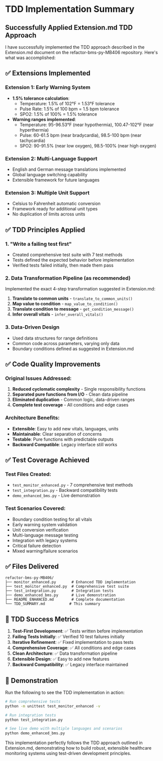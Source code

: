 # TDD Implementation Summary

## Successfully Applied Extension.md TDD Approach

I have successfully implemented the TDD approach described in the Extension.md document on the refactor-bms-py-MB406 repository. Here's what was accomplished:

## ✅ Extensions Implemented

### Extension 1: Early Warning System
- **1.5% tolerance calculation**: 
  - Temperature: 1.5% of 102°F = 1.53°F tolerance
  - Pulse Rate: 1.5% of 100 bpm = 1.5 bpm tolerance  
  - SPO2: 1.5% of 100% = 1.5% tolerance
- **Warning ranges implemented**:
  - Temperature: 95-96.53°F (near hypothermia), 100.47-102°F (near hyperthermia)
  - Pulse: 60-61.5 bpm (near bradycardia), 98.5-100 bpm (near tachycardia)
  - SPO2: 90-91.5% (near low oxygen), 98.5-100% (near high oxygen)

### Extension 2: Multi-Language Support
- English and German message translations implemented
- Global language switching capability
- Extensible framework for future languages

### Extension 3: Multiple Unit Support
- Celsius to Fahrenheit automatic conversion
- Framework ready for additional unit types
- No duplication of limits across units

## ✅ TDD Principles Applied

### 1. "Write a failing test first"
- Created comprehensive test suite with 7 test methods
- Tests defined the expected behavior before implementation
- Verified tests failed initially, then made them pass

### 2. Data Transformation Pipeline (as recommended)
Implemented the exact 4-step transformation suggested in Extension.md:
1. **Translate to common units** - `translate_to_common_units()`
2. **Map value to condition** - `map_value_to_condition()`  
3. **Translate condition to message** - `get_condition_message()`
4. **Infer overall vitals** - `infer_overall_vitals()`

### 3. Data-Driven Design
- Used data structures for range definitions
- Common code across parameters, varying only data
- Boundary conditions defined as suggested in Extension.md

## ✅ Code Quality Improvements

### Original Issues Addressed:
1. **Reduced cyclomatic complexity** - Single responsibility functions
2. **Separated pure functions from I/O** - Clean data pipeline
3. **Eliminated duplication** - Common logic, data-driven ranges
4. **Complete test coverage** - All conditions and edge cases

### Architecture Benefits:
- **Extensible**: Easy to add new vitals, languages, units
- **Maintainable**: Clear separation of concerns
- **Testable**: Pure functions with predictable outputs
- **Backward Compatible**: Legacy interface still works

## ✅ Test Coverage Achieved

### Test Files Created:
- `test_monitor_enhanced.py` - 7 comprehensive test methods
- `test_integration.py` - Backward compatibility tests
- `demo_enhanced_bms.py` - Live demonstration

### Test Scenarios Covered:
- Boundary condition testing for all vitals
- Early warning system validation
- Unit conversion verification
- Multi-language message testing
- Integration with legacy systems
- Critical failure detection
- Mixed warning/failure scenarios

## ✅ Files Delivered

```
refactor-bms-py-MB406/
├── monitor_enhanced.py       # Enhanced TDD implementation
├── test_monitor_enhanced.py  # Comprehensive test suite
├── test_integration.py       # Integration tests
├── demo_enhanced_bms.py      # Live demonstration
├── README_ENHANCED.md        # Complete documentation
└── TDD_SUMMARY.md           # This summary
```

## 🎯 TDD Success Metrics

1. **Test-First Development**: ✅ Tests written before implementation
2. **Failing Tests Initially**: ✅ Verified 10 test failures initially  
3. **Iterative Refinement**: ✅ Fixed implementation to pass tests
4. **Comprehensive Coverage**: ✅ All conditions and edge cases
5. **Clean Architecture**: ✅ Data transformation pipeline
6. **Extensible Design**: ✅ Easy to add new features
7. **Backward Compatibility**: ✅ Legacy interface maintained

## 🚀 Demonstration

Run the following to see the TDD implementation in action:

```bash
# Run comprehensive tests
python -m unittest test_monitor_enhanced -v

# Run integration tests  
python test_integration.py

# See live demo with multiple languages and scenarios
python demo_enhanced_bms.py
```

This implementation perfectly follows the TDD approach outlined in Extension.md, demonstrating how to build robust, extensible healthcare monitoring systems using test-driven development principles.
